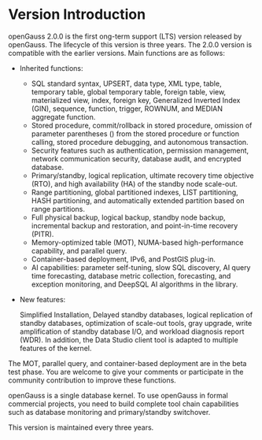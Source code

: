 # Version Introduction<a name="EN-US_TOPIC_0289899200"></a>

openGauss 2.0.0 is the first ong-term support \(LTS\) version released by openGauss. The lifecycle of this version is three years. The 2.0.0 version is compatible with the earlier versions. Main functions are as follows:

-   Inherited functions:
    -   SQL standard syntax, UPSERT, data type, XML type, table, temporary table, global temporary table, foreign table, view, materialized view, index, foreign key, Generalized Inverted Index \(GIN\), sequence, function, trigger, ROWNUM, and MEDIAN aggregate function.
    -   Stored procedure, commit/rollback in stored procedure, omission of parameter parentheses \(\) from the stored procedure or function calling, stored procedure debugging, and autonomous transaction.
    -   Security features such as authentication, permission management, network communication security, database audit, and encrypted database.
    -   Primary/standby, logical replication, ultimate recovery time objective \(RTO\), and high availability \(HA\) of the standby node scale-out.
    -   Range partitioning, global partitioned indexes, LIST partitioning, HASH partitioning, and automatically extended partition based on range partitions.
    -   Full physical backup, logical backup, standby node backup, incremental backup and restoration, and point-in-time recovery \(PITR\).
    -   Memory-optimized table \(MOT\), NUMA-based high-performance capability, and parallel query.
    -   Container-based deployment, IPv6, and PostGIS plug-in.
    -   AI capabilities: parameter self-tuning, slow SQL discovery, AI query time forecasting, database metric collection, forecasting, and exception monitoring, and DeepSQL AI algorithms in the library.

-   New features:

    Simplified Installation, Delayed standby databases, logical replication of standby databases, optimization of scale-out tools, gray upgrade, write amplification of standby database I/O, and workload diagnosis report \(WDR\). In addition, the Data Studio client tool is adapted to multiple features of the kernel.


The MOT, parallel query, and container-based deployment are in the beta test phase. You are welcome to give your comments or participate in the community contribution to improve these functions.

openGauss is a single database kernel. To use openGauss in formal commercial projects, you need to build complete tool chain capabilities such as database monitoring and primary/standby switchover.

This version is maintained every  three years.

